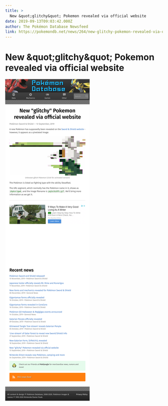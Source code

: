 ```yaml
---
title: >
  New &quot;glitchy&quot; Pokemon revealed via official website
date: 2019-09-13T09:03:42.000Z
author: The Pokémon Database Newsfeed
link: https://pokemondb.net/news/264/new-glitchy-pokemon-revealed-via-official-website
---
```

# New &amp;quot;glitchy&amp;quot; Pokemon revealed via official website

[![New &amp;quot;glitchy&amp;quot; Pokemon revealed via official website](./screenshot.png)](https://pokemondb.net/news/264/new-glitchy-pokemon-revealed-via-official-website)
